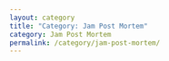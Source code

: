```yaml
---
layout: category
title: "Category: Jam Post Mortem"
category: Jam Post Mortem
permalink: /category/jam-post-mortem/
---
```

